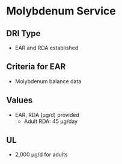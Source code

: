 # Molybdenum Service

## DRI Type
- EAR and RDA established

## Criteria for EAR
- Molybdenum balance data

## Values
- EAR, RDA (µg/d) provided
  - Adult RDA: 45 µg/day

## UL
- 2,000 µg/d for adults 